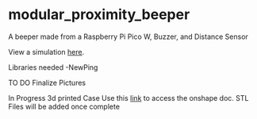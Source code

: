 # modular_proximity_beeper
A beeper made from a Raspberry Pi Pico W, Buzzer, and Distance Sensor

View a simulation [here](https://wokwi.com/projects/401878093314520065). 

Libraries needed
-NewPing

TO DO
Finalize Pictures

In Progress
3d printed Case
Use this [link](https://cad.onshape.com/documents/2646e655968c65724f79b3c5/w/fc0a4e20f2da42402f5ffd52/e/2adc4270c98aef72b50f5301?renderMode=0&uiState=667ddeb3c0a2c30711bb89ff) to access the onshape doc.
STL Files will be added once complete
